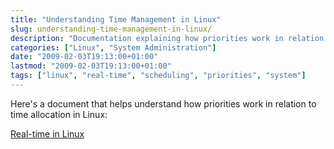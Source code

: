 ```yaml
---
title: "Understanding Time Management in Linux"
slug: understanding-time-management-in-linux/
description: "Documentation explaining how priorities work in relation to time allocation in Linux systems"
categories: ["Linux", "System Administration"]
date: "2009-02-03T19:13:00+01:00"
lastmod: "2009-02-03T19:13:00+01:00"
tags: ["linux", "real-time", "scheduling", "priorities", "system"]
---
```


Here's a document that helps understand how priorities work in relation to time allocation in Linux:

[Real-time in Linux](../../static/pdf/temps_réel_sous_linux.pdf)
